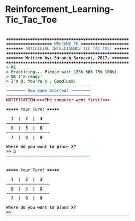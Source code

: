 # Reinforcement_Learning-Tic_Tac_Toe

<br>
<img src="https://github.com/saryazdi/Reinforcement_Learning-Tic_Tac_Toe/blob/master/TIC_TAC_TOE_Game.jpg?raw=true" width="400" align="left" alt="Computer Hope">
